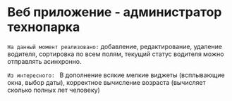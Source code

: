 **Веб приложение - администратор технопарка**
====
`На данный момент реализовано:`
добавление, редактирование, удаление водителя, сортировка по всем полям, текущий статус водителя можно отправлять асинхронно. 

`Из интересного: `
В дополнение всякие мелкие виджеты (всплывающие окна, выбор даты), корректное вычисление возраста (вычисляет сколько полных лет человеку)
